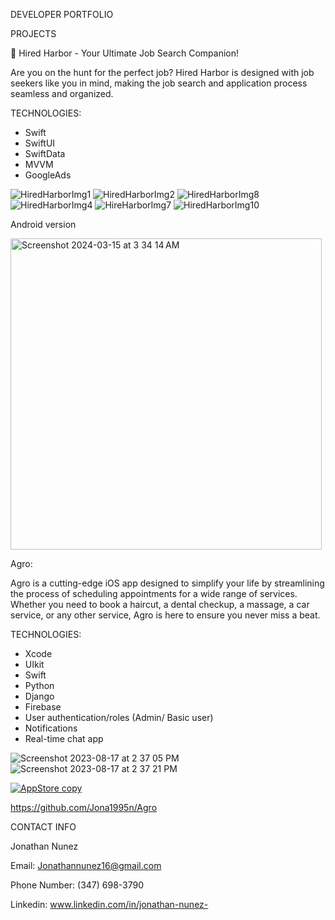 DEVELOPER PORTFOLIO

PROJECTS

🚀 Hired Harbor - Your Ultimate Job Search Companion!

Are you on the hunt for the perfect job? Hired Harbor is designed with job seekers like you in mind, making the job search and application process seamless and organized.

TECHNOLOGIES:
- Swift
- SwiftUI
- SwiftData
- MVVM
- GoogleAds

![HiredHarborImg1](https://github.com/Jona1995n/Portfolio/assets/79124628/713d13c3-e18e-4930-86ef-3f317b6b2b4c)
![HiredHarborImg2](https://github.com/Jona1995n/Portfolio/assets/79124628/6078713d-ae7a-441a-a3e7-25c3fe6e1add)
![HiredHarborImg8](https://github.com/Jona1995n/Portfolio/assets/79124628/a7cdf801-670a-42be-9e48-7a7247ded5fb)
![HiredHarborImg4](https://github.com/Jona1995n/Portfolio/assets/79124628/d43cde47-1950-48e8-8665-1ef2893d7377)
![HireHarborImg7](https://github.com/Jona1995n/Portfolio/assets/79124628/2e22b8bd-9348-4b29-9295-a7d0cc3c1a46)
![HiredHarborImg10](https://github.com/Jona1995n/Portfolio/assets/79124628/c65c3ffb-9efc-4ead-84bc-4ecdefe48250)

Android version

[<img width="498" alt="Screenshot 2024-03-15 at 3 34 14 AM" src="https://github.com/Jona1995n/Portfolio/assets/79124628/9ba1c982-1a8f-4aad-86ec-3cd89d322835">](https://play.google.com/store/apps/details?id=com.jge.jobtrack&hl=en_US&gl=US)

Agro:

Agro is a cutting-edge iOS app designed to simplify your life by streamlining the process of scheduling appointments for a wide range of services. Whether you need to book a haircut, a dental checkup, a massage, a car service, or any other service, Agro is here to ensure you never miss a beat.

TECHNOLOGIES:
- Xcode
- UIkit
- Swift
- Python
- Django
- Firebase
- User authentication/roles (Admin/ Basic user)
- Notifications
- Real-time chat app

![Screenshot 2023-08-17 at 2 37 05 PM](https://github.com/Jona1995n/Portfolio/assets/79124628/d5d8ab41-3187-4715-ae30-7b28680ccda1)
![Screenshot 2023-08-17 at 2 37 21 PM](https://github.com/Jona1995n/Portfolio/assets/79124628/da8397fd-fc93-4942-9d9d-d2b1e8672015)



[![AppStore copy](https://github.com/Jona1995n/Portfolio/assets/79124628/2517ee73-9e66-44a8-a88a-d705cea77067)](https://apps.apple.com/us/app/agro-llc/id1666372892?platform=iphone)




https://github.com/Jona1995n/Agro



CONTACT INFO

Jonathan Nunez

Email: Jonathannunez16@gmail.com

Phone Number: (347) 698-3790

Linkedin: www.linkedin.com/in/jonathan-nunez-
